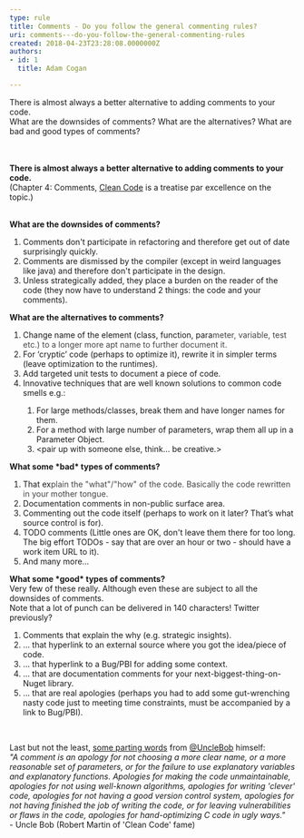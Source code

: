 ```yaml
---
type: rule
title: Comments - Do you follow the general commenting rules?
uri: comments---do-you-follow-the-general-commenting-rules
created: 2018-04-23T23:28:08.0000000Z
authors:
- id: 1
  title: Adam Cogan

---
```




<span class='intro'> <div>​​There is almost always a better alternative to adding comments to your code.<br></div><div>What are the downsides of comments? What are the alternatives? What are bad and good&#160;types of comments?&#160;<br></div><div><br></div><div><br></div> </span>

<p><strong class="ssw15-rteStyle-Caption">There is almost always a better alternative to adding comments to your code.</strong><br>(Chapter 4&#58; Comments,&#160;<a href="https&#58;//www.amazon.com.au/Clean-Code-Handbook-Software-Craftsmanship-ebook/dp/B001GSTOAM">Clean Code</a>&#160;is a treatise par excellence on the topic.)<br><br></p><p><strong>What are the downsides of comments?</strong><br></p><p></p><ol><li>Comments don't participate in refactoring and therefore get out of date surprisingly quickly.<br></li><li>Comments are dismissed by the compiler (except in weird languages like java) and therefore don't participate in the design.<br></li><li>Unless strategically added, they place a burden on the reader of the code (they now have to understand 2 things&#58; the code and your comments).<br></li></ol><p></p><p><strong>What are the alternatives to comments?</strong><br></p><ol><li>Change name of the element (class, function, para<span style="color&#58;#444444;">meter, variable, test etc.) to a longer more apt name to further document it.</span><br></li><li>For ‘cryptic’ code (perhaps to optimize it), rewrite it in simpler terms (leave optimization to the runtimes).<br></li><li>Add targeted unit tests to document a piece of code.<br></li><li>Innovative techniques that are well known solutions to common&#160;code smells&#160;e.g.&#58;<br></li><ol><li>For large methods/classes, break them and have longer names for them.</li><li>For a method with large number of parameters, wrap them all up in a Parameter Object.</li><li>&lt;pair up with someone else, think… be creative.&gt;</li></ol></ol><strong>What some *bad* types of comments?</strong><br><ol><li>That ex<span style="color&#58;#444444;">plain the &quot;what&quot;/&quot;how&quot; of the code. Basically the code rewritten </span><span style="color&#58;#444444;">in your mother tongue.</span><br></li><li>Documentation comments in non-public surface area.<br></li><li>Commenting out the code itself (perhaps to work on it later? That’s what source control is for).<br></li><li>TODO comments (Little ones are OK, don't leave them there for too long. The big effort TODOs - say that are over an hour or two - should have a work item URL to it).<br></li><li>And&#160;many more…<br></li></ol><strong>What some *good* types of comments?</strong><br>Very few of these really. Although even these are subject to all the downsides of comments.<br>Note that a lot of punch can be delivered in 140 characters! Twitter previously?<br><ol><li>Comments that explain the why (e.g. strategic insights).<br></li><li>… that hyperlink to an external source where you got the idea/piece of code.<br></li><li>… that hyperlink to a Bug/PBI for adding some context.<br></li><li>… that are documentation comments for your next-biggest-thing-on-Nuget library.<br></li><li>… that are real apologies (perhaps you had to add some gut-wrenching nasty code just to meeting time constraints, must be accompanied by a link to Bug/PBI).<br></li></ol><p><br></p>Last but not the least, <a href="http&#58;//butunclebob.com/ArticleS.TimOttinger.ApologizeIncode">some parting words</a> from&#160;<a href="https&#58;//twitter.com/unclebobmartin">@UncleBob</a>&#160;himself&#58;<br><em>&quot;A comment is an apology for not choosing a more clear name, or a more reasonable set of parameters, or for the failure to use explanatory variables and explanatory functions. Apologies for making the code unmaintainable, apologies for not using well-known algorithms, apologies for writing 'clever' code, apologies for not having a good version control system, apologies for not having finished the job of writing the code, or for leaving vulnerabilities or flaws in the code, apologies for hand-optimizing C code in ugly ways.&quot;</em><br>- Uncle Bob (Robert Martin of 'Clean Code' fame)<br><p></p><p>​<br></p>


